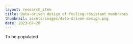 ```yaml
---
layout: research_item
title: Data-driven design of fouling-resistant membranes
thumbnail: assets/images/data-driven-design.png
date: 2023-07-20
---
```


To be populated